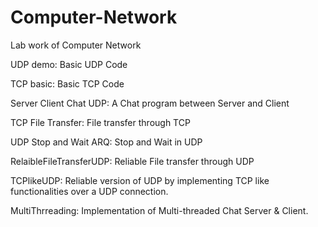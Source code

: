 # Computer-Network

Lab work of Computer Network

UDP demo: Basic UDP Code 

TCP basic: Basic TCP Code

Server Client Chat UDP: A Chat program between Server and Client

TCP File Transfer: File transfer through TCP

UDP Stop and Wait ARQ: Stop and Wait in UDP

RelaibleFileTransferUDP: Reliable File transfer through UDP

TCPlikeUDP: Reliable version of UDP by implementing TCP like functionalities over a UDP connection.

MultiThrreading: Implementation of Multi-threaded Chat Server & Client.

